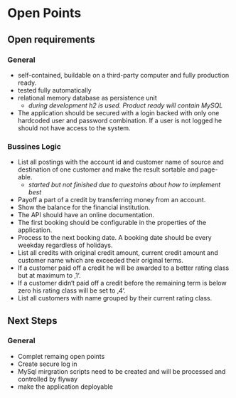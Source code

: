 # Open Points
## Open requirements
### General 
* self-contained, buildable on a third-party computer and fully production ready.
* tested fully automatically 
* relational memory database as persistence unit 
  * *during development h2 is used. Product ready will contain MySQL*
* The application should be secured with a login backed with only one hardcoded user and password combination. If a user is not logged he should not have access to the system.

### Bussines Logic
* List all postings with the account id and customer name of source and destination of one
customer and make the result sortable and page-able.
  * *started but not finished due to questoins about how to implement best*
* Payoff a part of a credit by transferring money from an account.
* Show the balance for the financial institution.
* The API should have an online documentation.
* The first booking should be configurable in the properties of the application.
* Process to the next booking date. A booking date should be every weekday regardless of holidays.
* List all credits with original credit amount, current credit amount and customer name which are exceeded their original terms.
* If a customer paid off a credit he will be awarded to a better rating class but at maximum to ‚1‘.
* If a customer didn‘t paid off a credit before the remaining term is below zero his rating class will be set to ‚4‘.
* List all customers with name grouped by their current rating class.

## Next Steps
### General
* Complet remaing open points
* Create secure log in
* MySql mirgration scripts need to be created and will be processed and controlled by flyway
* make the application deployable